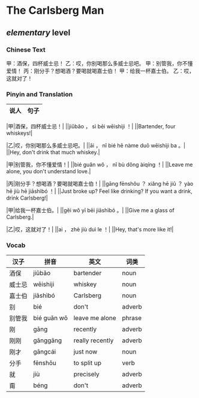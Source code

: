 # The Carlsberg Man
## *elementary* level

### Chinese Text
甲：酒保，四杯威士忌！
乙：哎，你别喝那么多威士忌吧。
甲：别管我，你不懂爱情！
丙：刚分手？想喝酒？要喝就喝嘉士伯！
甲：给我一杯嘉士伯。
乙：哎，这就对了！

### Pinyin and Translation
|说人|句子|
|----|----|

|甲|酒保，四杯威士忌！|
||jiǔbǎo ， sì bēi wēishiji ！|
||Bartender, four whiskeys!|

|乙|哎，你别喝那么多威士忌吧。|
||āi ， nǐ bié hē nàme duō wēishiji ba 。|
||Hey, don't drink that much whiskey.|

|甲|别管我，你不懂爱情！|
||bié guǎn wǒ ， nǐ bù dǒng àiqíng ！|
||Leave me alone, you don't understand love.|

|丙|刚分手？想喝酒？要喝就喝嘉士伯！|
||gāng fēnshǒu ？ xiǎng hē jiǔ ？ yào hē jiù hē jiāshìbó ！|
||Just broke up? Feel like drinking? If you want a drink, drink Carlsberg!|

|甲|给我一杯嘉士伯。|
||gěi wǒ yī bēi jiāshìbó 。|
||Give me a glass of Carlsberg.|

|乙|哎，这就对了！|
||ai ， zhè jiù duì le ！|
||Hey, that's more like it!|
### Vocab
|汉子|拼音|英文|词类|
|----|----|----|----|
|酒保|jiǔbǎo|bartender|noun|
|威士忌|wēishiji|whiskey|noun|
|嘉士伯|jiāshìbó|Carlsberg|noun|
|别|bié|don't|adverb|
|别管我|bié guǎn wǒ|leave me alone|phrase|
|刚|gāng|recently|adverb|
|刚刚|gānggāng|really recently|adverb|
|刚才|gāngcái|just now|noun|
|分手|fēnshǒu|to split up|verb|
|就|jiù|precisely|adverb|
|甭|béng|don't|adverb|